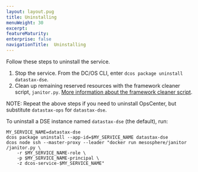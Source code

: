 ```yaml
---
layout: layout.pug
title: Uninstalling
menuWeight: 30
excerpt:
featureMaturity:
enterprise: false
navigationTitle:  Uninstalling
---
```


<!-- This source repo for this topic is https://github.com/mesosphere/dse-private -->


Follow these steps to uninstall the service.
1. Stop the service. From the DC/OS CLI, enter `dcos package uninstall datastax-dse`.
1. Clean up remaining reserved resources with the framework cleaner script, `janitor.py`. [More information about the framework cleaner script](https://docs.mesosphere.com/docs/1.8/usage/managing-services/uninstall/#framework-cleaner).

NOTE: Repeat the above steps if you need to uninstall OpsCenter, but substitute `datastax-ops` for `datastax-dse`.

To uninstall a DSE instance named `datastax-dse` (the default), run:
```
MY_SERVICE_NAME=datastax-dse
dcos package uninstall --app-id=$MY_SERVICE_NAME datastax-dse
dcos node ssh --master-proxy --leader "docker run mesosphere/janitor /janitor.py \
    -r $MY_SERVICE_NAME-role \
    -p $MY_SERVICE_NAME-principal \
    -z dcos-service-$MY_SERVICE_NAME"
```
